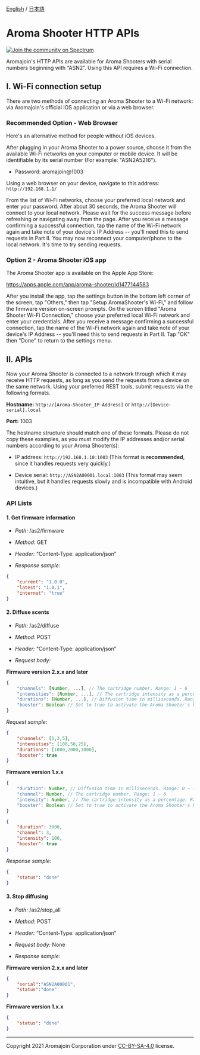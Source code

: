[English](https://github.com/aromajoin/controller-http-api) / [日本語](README-JP.md)

# Aroma Shooter HTTP APIs
[![Join the community on Spectrum](https://withspectrum.github.io/badge/badge.svg)](https://spectrum.chat/aromajoin-software/)

Aromajoin's HTTP APIs are available for Aroma Shooters with serial numbers beginning with “ASN2”. Using this API requires a Wi-Fi connection.


## I. Wi-Fi connection setup

There are two methods of connecting an Aroma Shooter to a Wi-Fi network: via Aromajoin's official iOS application or via a web browser.

### Recommended Option - Web Browser

Here's an alternative method for people without iOS devices.

After plugging in your Aroma Shooter to a power source, choose it from the available Wi-Fi networks on your computer or mobile device. It will be identifiable by its serial number (For example: "ASN2A5216").

- Password: aromajoin@1003

Using a web browser on your device, navigate to this address: `http://192.168.1.1/`

From the list of Wi-Fi networks, choose your preferred local network and enter your password. After about 30 seconds, the Aroma Shooter will connect to your local network. Please wait for the success message before refreshing or navigating away from the page. After you receive a message confirming a successful connection, tap the name of the Wi-Fi network again and take note of your device's IP Address -- you'll need this to send requests in Part II. You may now reconnect your computer/phone to the local network. It's time to try sending requests.

### Option 2 - Aroma Shooter iOS app

The Aroma Shooter app is available on the Apple App Store:

https://apps.apple.com/app/aroma-shooter/id1477144583

After you install the app, tap the settings button in the bottom left corner of the screen, tap "Others," then tap "Setup AromaShooter's Wi-Fi," and follow the firmware version on-screen prompts. On the screen titled "Aroma Shooter Wi-Fi Connection," choose your preferred local Wi-Fi network and enter your credentials. After you receive a message confirming a successful connection, tap the name of the Wi-Fi network again and take note of your device's IP Address -- you'll need this to send requests in Part II. Tap "OK" then "Done" to return to the settings menu.

## II. APIs

Now your Aroma Shooter is connected to a network through which it may receive HTTP requests, as long as you send the requests from a device on the same network. Using your preferred REST tools, submit requests via the following formats.

**Hostname:** `http://[Aroma-Shooter_IP-Address]` or `http://[Device-serial].local`

**Port:** 1003

The hostname structure should match one of these formats. Please do not copy these examples, as you must modify the IP addresses and/or serial numbers according to your Aroma Shooter(s):

- IP address: `http://192.168.1.10:1003` (This format is **recommended**, since it handles requests very quickly.)

- Device serial: `http://ASN2A00001.local:1003` (This format may seem intuitive, but it handles requests slowly and is incompatible with Android devices.)


### API Lists


#### 1. Get firmware information

* *Path:* /as2/firmware

* *Method:* GET

* *Header:* “Content-Type: application/json”

* *Response sample:*

```json
{
    "current": "1.0.0",
    "latest": "1.0.1",
    "internet": "true"
}
```
  

#### 2. Diffuse scents

* *Path:* /as2/diffuse

* *Method:* POST

* *Header:* “Content-Type: application/json”

* *Request body:*

**Firmware version 2.x.x and later**
```javascript
{
    "channels": [Number, ...], // The cartridge number. Range: 1 ~ 6
    "intensities": [Number, ...], // The cartridge intensity as a percentage. Range: 0 ~ 100
    "durations": [Number, ...], // Diffusion time in milliseconds. Range: 0 ~ 10000
    "booster": Boolean // Set to true to activate the Aroma Shooter's booster fan. Default value is false.
}
```
*Request sample:*

```json
{
    "channels": [1,3,5],
    "intensities": [100,50,25],
    "durations": [1000,2000,3000],
    "booster": true
}
```

**Firmware version 1.x.x**
```javascript
{
    "duration": Number, // Diffusion time in milliseconds. Range: 0 ~ 10000
    "channel": Number, // The cartridge number. Range: 1 ~ 6
    "intensity": Number, // The cartridge intensity as a percentage. Range: 0 ~ 100
    "booster": Boolean // Set to true to activate the Aroma Shooter's booster fan. Default value is false.
}
```

```json
{
    "duration": 3000,
    "channel": 3,
    "intensity": 100,
    "booster": true
}
```

*Response sample:*

```json
{
    "status": "done"
}
```
  

#### 3. Stop diffusing

* *Path:* /as2/stop_all

* *Method:* POST

* *Header:* “Content-Type: application/json”

* *Request body:* None

* *Response sample:*

**Firmware version 2.x.x and later**
```json
{
    "serial":"ASN2A00001",
    "status":"done"
}
```

**Firmware version 1.x.x**
```json
{
    "status": "done"
}
```

----------
Copyright 2021 Aromajoin Corporation under [CC-BY-SA-4.0](https://creativecommons.org/licenses/by-sa/4.0/) license.
